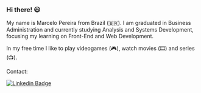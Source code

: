 ### Hi there! :smiley:

My name is Marcelo Pereira from Brazil (🇧🇷). I am graduated in Business Administration and currently studying Analysis and Systems Development, focusing my learning on Front-End and Web Development.

In my free time I like to play videogames (:video_game:), watch movies (:film_strip:) and series (:tv:).

Contact:

[![Linkedin Badge](https://img.shields.io/badge/-LinkedIn-blue?style=flat-square&logo=Linkedin&logoColor=white&link=https://www.linkedin.com/in/marcelopajr)](https://www.linkedin.com/in/marcelopajr)
